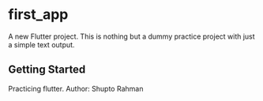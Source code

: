 # first_app

A new Flutter project.
This is nothing but a dummy practice project with just a simple text output.

## Getting Started
Practicing flutter.
Author: Shupto Rahman